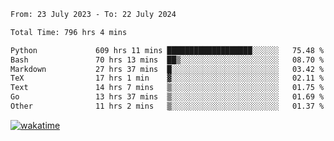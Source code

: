 <!--START_SECTION:waka-->

```txt
From: 23 July 2023 - To: 22 July 2024

Total Time: 796 hrs 4 mins

Python             609 hrs 11 mins ███████████████████░░░░░░   75.48 %
Bash               70 hrs 13 mins  ██▒░░░░░░░░░░░░░░░░░░░░░░   08.70 %
Markdown           27 hrs 37 mins  █░░░░░░░░░░░░░░░░░░░░░░░░   03.42 %
TeX                17 hrs 1 min    ▓░░░░░░░░░░░░░░░░░░░░░░░░   02.11 %
Text               14 hrs 7 mins   ▒░░░░░░░░░░░░░░░░░░░░░░░░   01.75 %
Go                 13 hrs 37 mins  ▒░░░░░░░░░░░░░░░░░░░░░░░░   01.69 %
Other              11 hrs 2 mins   ▒░░░░░░░░░░░░░░░░░░░░░░░░   01.37 %
```

<!--END_SECTION:waka-->
[![wakatime](https://wakatime.com/badge/user/5f89a63a-5294-4958-ad30-2b3455e63f2a.svg)](https://wakatime.com/@5f89a63a-5294-4958-ad30-2b3455e63f2a)
